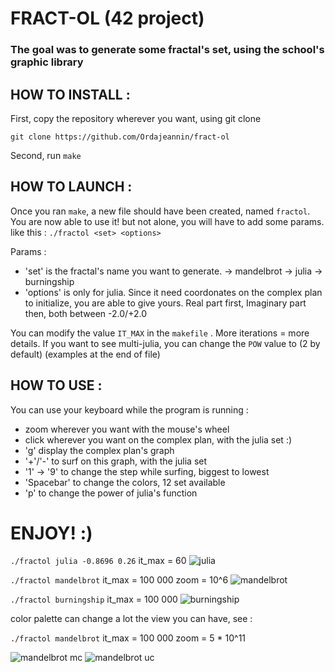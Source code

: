 # FRACT-OL (42 project)

### The goal was to generate some fractal's set, using the school's graphic library



## HOW TO INSTALL :

First, copy the repository wherever you want, using git clone
```
git clone https://github.com/Ordajeannin/fract-ol
```

Second, run 
```make```


## HOW TO LAUNCH :

Once you ran ```make```, a new file should have been created, named ```fractol```.
You are now able to use it! but not alone, you will have to add some params.
like this : ```./fractol <set> <options>```

Params :
- 	'set' is the fractal's name you want to generate. 
	-> mandelbrot
	-> julia
	-> burningship
-	'options' is only for julia. 
	Since it need coordonates on the complex plan to initialize, you are able
	to give yours. Real part first, Imaginary part then, both between -2.0/+2.0

You can modify the value ```IT_MAX``` in the  ```makefile``` . More iterations = more details.
If you want to see multi-julia, you can change the ```POW``` value to (2 by default)
(examples at the end of file)


## HOW TO USE :

You can use your keyboard while the program is running :
-	zoom wherever you want with the mouse's wheel
-	click wherever you want on the complex plan, with the julia set :)
-	'g' display the complex plan's graph
-	'+'/'-' to surf on this graph, with the julia set
-	'1' -> '9' to change the step while surfing, biggest to lowest
-	'Spacebar' to change the colors, 12 set available
-	'p' to change the power of julia's function


# ENJOY! :)


```./fractol julia -0.8696 0.26```   it_max = 60
![julia](/screenshots/julia_option.png)


```./fractol mandelbrot```       it_max = 100 000          zoom = 10^6
![mandelbrot](/screenshots/mandelbrot_it10%5E5_zoom10%5E6.png)

```./fractol burningship```         it_max = 100 000
![burningship](/screenshots/burningship1000.png)

color palette can change a lot the view you can have, see :

```./fractol mandelbrot```          it_max = 100 000          zoom = 5 * 10^11

![mandelbrot mc](/screenshots/mandelbrot_10%5E5_5*10%5E11mc.png)
![mandelbrot uc](/screenshots/mandelbrot10%5E5_5*10%5E11uc.png)

